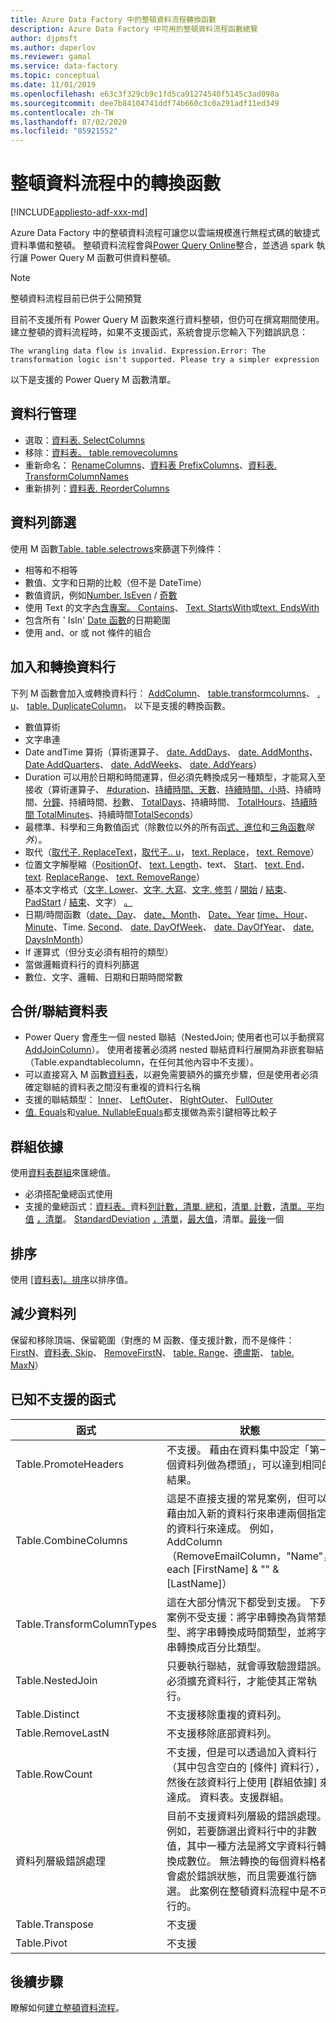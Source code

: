 ```yaml
---
title: Azure Data Factory 中的整頓資料流程轉換函數
description: Azure Data Factory 中可用的整頓資料流程函數總覽
author: djpmsft
ms.author: daperlov
ms.reviewer: gamal
ms.service: data-factory
ms.topic: conceptual
ms.date: 11/01/2019
ms.openlocfilehash: e63c3f329cb9c1fd5ca91274540f5145c3ad098a
ms.sourcegitcommit: dee7b84104741ddf74b660c3c0a291adf11ed349
ms.contentlocale: zh-TW
ms.lasthandoff: 07/02/2020
ms.locfileid: "85921552"
---
```

# <a name="transformation-functions-in-wrangling-data-flow"></a>整頓資料流程中的轉換函數

[!INCLUDE[appliesto-adf-xxx-md](includes/appliesto-adf-xxx-md.md)]

Azure Data Factory 中的整頓資料流程可讓您以雲端規模進行無程式碼的敏捷式資料準備和整頓。 整頓資料流程會與[Power Query Online](https://docs.microsoft.com/powerquery-m/power-query-m-reference)整合，並透過 spark 執行讓 Power Query M 函數可供資料整頓。 

> [!NOTE]
> 整頓資料流程目前已供于公開預覽

目前不支援所有 Power Query M 函數來進行資料整頓，但仍可在撰寫期間使用。 建立整頓的資料流程時，如果不支援函式，系統會提示您輸入下列錯誤訊息：

`The wrangling data flow is invalid. Expression.Error: The transformation logic isn't supported. Please try a simpler expression`

以下是支援的 Power Query M 函數清單。

## <a name="column-management"></a>資料行管理

* 選取：[資料表. SelectColumns](https://docs.microsoft.com/powerquery-m/table-selectcolumns)
* 移除：[資料表。 table.removecolumns](https://docs.microsoft.com/powerquery-m/table-removecolumns)
* 重新命名： [RenameColumns](https://docs.microsoft.com/powerquery-m/table-renamecolumns)、[資料表 PrefixColumns](https://docs.microsoft.com/powerquery-m/table-prefixcolumns)、[資料表. TransformColumnNames](https://docs.microsoft.com/powerquery-m/table-transformcolumnnames)
* 重新排列：[資料表. ReorderColumns](https://docs.microsoft.com/powerquery-m/table-reordercolumns)

## <a name="row-filtering"></a>資料列篩選

使用 M 函數[Table. table.selectrows](https://docs.microsoft.com/powerquery-m/table-selectrows)來篩選下列條件：

* 相等和不相等
* 數值、文字和日期的比較（但不是 DateTime）
* 數值資訊，例如[Number. IsEven](https://docs.microsoft.com/powerquery-m/number-iseven) / [奇數](https://docs.microsoft.com/powerquery-m/number-iseven)
* 使用 Text 的文字[內含專案。 Contains](https://docs.microsoft.com/powerquery-m/text-contains)、 [Text. StartsWith](https://docs.microsoft.com/powerquery-m/text-startswith)或[text. EndsWith](https://docs.microsoft.com/powerquery-m/text-endswith)
* 包含所有 ' IsIn' [Date 函數](https://docs.microsoft.com/powerquery-m/date-functions)的日期範圍 
* 使用 and、or 或 not 條件的組合

## <a name="adding-and-transforming-columns"></a>加入和轉換資料行

下列 M 函數會加入或轉換資料行： [AddColumn](https://docs.microsoft.com/powerquery-m/table-addcolumn)、 [table.transformcolumns](https://docs.microsoft.com/powerquery-m/table-transformcolumns)、 [. u](https://docs.microsoft.com/powerquery-m/table-replacevalue)、 [table. DuplicateColumn](https://docs.microsoft.com/powerquery-m/table-duplicatecolumn)。 以下是支援的轉換函數。

* 數值算術
* 文字串連
* Date andTime 算術（算術運算子、 [date. AddDays](https://docs.microsoft.com/powerquery-m/date-adddays)、 [date. AddMonths](https://docs.microsoft.com/powerquery-m/date-addmonths)、 [Date AddQuarters](https://docs.microsoft.com/powerquery-m/date-addquarters)、 [date. AddWeeks](https://docs.microsoft.com/powerquery-m/date-addweeks)、 [date. AddYears](https://docs.microsoft.com/powerquery-m/date-addyears)）
* Duration 可以用於日期和時間運算，但必須先轉換成另一種類型，才能寫入至接收（算術運算子、 [#duration](https://docs.microsoft.com/powerquery-m/sharpduration)、[持續時間、天數](https://docs.microsoft.com/powerquery-m/duration-days)、[持續時間、小時](https://docs.microsoft.com/powerquery-m/duration-hours)、持續時間、[分鐘](https://docs.microsoft.com/powerquery-m/duration-minutes)、持續時間、[秒](https://docs.microsoft.com/powerquery-m/duration-seconds)數、 [TotalDays](https://docs.microsoft.com/powerquery-m/duration-totaldays)、持續時間、 [TotalHours](https://docs.microsoft.com/powerquery-m/duration-totalhours)、[持續時間 TotalMinutes](https://docs.microsoft.com/powerquery-m/duration-totalminutes)、持續時間[TotalSeconds](https://docs.microsoft.com/powerquery-m/duration-totalseconds)）    
* 最標準、科學和三角數值函式（除數位以外的所有函[式、](https://docs.microsoft.com/powerquery-m/number-functions#operations)[進位](https://docs.microsoft.com/powerquery-m/number-functions#rounding)和[三角函數](https://docs.microsoft.com/powerquery-m/number-functions#trigonometry)*除外*）。
* 取代（[取代子. ReplaceText](https://docs.microsoft.com/powerquery-m/replacer-replacetext)，[取代子.. u](https://docs.microsoft.com/powerquery-m/replacer-replacevalue)， [text. Replace](https://docs.microsoft.com/powerquery-m/text-replace)， [text. Remove](https://docs.microsoft.com/powerquery-m/text-remove)）
* 位置文字解壓縮（[PositionOf](https://docs.microsoft.com/powerquery-m/text-positionof)、 [text. Length](https://docs.microsoft.com/powerquery-m/text-length)、text、 [Start](https://docs.microsoft.com/powerquery-m/text-start)、 [text. End](https://docs.microsoft.com/powerquery-m/text-end)、 [text](https://docs.microsoft.com/powerquery-m/text-middle). [ReplaceRange](https://docs.microsoft.com/powerquery-m/text-replacerange)、 [text. RemoveRange](https://docs.microsoft.com/powerquery-m/text-removerange)）
* 基本文字格式（[文字. Lower](https://docs.microsoft.com/powerquery-m/text-lower)、[文字. 大寫](https://docs.microsoft.com/powerquery-m/text-upper)、[文字. 修剪](https://docs.microsoft.com/powerquery-m/text-trim) / [開始](https://docs.microsoft.com/powerquery-m/text-trimstart) / [結束](https://docs.microsoft.com/powerquery-m/text-trimend)、 [PadStart](https://docs.microsoft.com/powerquery-m/text-padstart) / [結束](https://docs.microsoft.com/powerquery-m/text-padend)、文字） [。](https://docs.microsoft.com/powerquery-m/text-reverse)
* 日期/時間函數（[date、Day](https://docs.microsoft.com/powerquery-m/date-day)、 [date、Month](https://docs.microsoft.com/powerquery-m/date-month)、 [Date、Year](https://docs.microsoft.com/powerquery-m/date-year) [time、Hour](https://docs.microsoft.com/powerquery-m/time-hour)、 [Minute](https://docs.microsoft.com/powerquery-m/time-minute)、Time. [Second](https://docs.microsoft.com/powerquery-m/time-second)、 [date. DayOfWeek](https://docs.microsoft.com/powerquery-m/date-dayofweek)、 [date. DayOfYear](https://docs.microsoft.com/powerquery-m/date-dayofyear)、 [date. DaysInMonth](https://docs.microsoft.com/powerquery-m/date-daysinmonth)）
* If 運算式（但分支必須有相符的類型）
* 當做邏輯資料行的資料列篩選
* 數位、文字、邏輯、日期和日期時間常數

<a name="mergingjoining-tables"></a>合併/聯結資料表
----------------------
* Power Query 會產生一個 nested 聯結（NestedJoin; 使用者也可以手動撰寫[AddJoinColumn](https://docs.microsoft.com/powerquery-m/table-addjoincolumn)）。
    使用者接著必須將 nested 聯結資料行展開為非嵌套聯結（Table.expandtablecolumn，在任何其他內容中不支援）。
* 可以直接寫入 M 函數[資料表](https://docs.microsoft.com/powerquery-m/table-join)，以避免需要額外的擴充步驟，但是使用者必須確定聯結的資料表之間沒有重複的資料行名稱
* 支援的聯結類型： [Inner](https://docs.microsoft.com/powerquery-m/joinkind-inner)、 [LeftOuter](https://docs.microsoft.com/powerquery-m/joinkind-leftouter)、 [RightOuter](https://docs.microsoft.com/powerquery-m/joinkind-rightouter)、 [FullOuter](https://docs.microsoft.com/powerquery-m/joinkind-fullouter)
* [值. Equals](https://docs.microsoft.com/powerquery-m/value-equals)和[value. NullableEquals](https://docs.microsoft.com/powerquery-m/value-nullableequals)都支援做為索引鍵相等比較子

## <a name="group-by"></a>群組依據

使用[資料表群組](https://docs.microsoft.com/powerquery-m/table-group)來匯總值。
* 必須搭配彙總函式使用
* 支援的彙總函式：[資料表。](https://docs.microsoft.com/powerquery-m/table-rowcount)資料[列計數，清單. 總和](https://docs.microsoft.com/powerquery-m/list-sum)，[清單. 計數](https://docs.microsoft.com/powerquery-m/list-count)，[清單。平均值](https://docs.microsoft.com/powerquery-m/list-average) [，清單](https://docs.microsoft.com/powerquery-m/list-min)。 [StandardDeviation](https://docs.microsoft.com/powerquery-m/list-standarddeviation) [，清單](https://docs.microsoft.com/powerquery-m/list-first)，[最大值](https://docs.microsoft.com/powerquery-m/list-max)，清單。[最後](https://docs.microsoft.com/powerquery-m/list-last)一個

## <a name="sorting"></a>排序

使用 [[資料表]。排序](https://docs.microsoft.com/powerquery-m/table-sort)以排序值。

## <a name="reducing-rows"></a>減少資料列

保留和移除頂端、保留範圍（對應的 M 函數、僅支援計數，而不是條件： [FirstN](https://docs.microsoft.com/powerquery-m/table-firstn)、[資料表. Skip](https://docs.microsoft.com/powerquery-m/table-skip)、 [RemoveFirstN](https://docs.microsoft.com/powerquery-m/table-removefirstn)、 [table. Range](https://docs.microsoft.com/powerquery-m/table-range)、[德盧斯](https://docs.microsoft.com/powerquery-m/table-minn)、 [table. MaxN](https://docs.microsoft.com/powerquery-m/table-maxn)）

## <a name="known-unsupported-functions"></a>已知不支援的函式

| 函式 | 狀態 |
| -- | -- |
| Table.PromoteHeaders | 不支援。 藉由在資料集中設定「第一個資料列做為標頭」，可以達到相同的結果。 |
| Table.CombineColumns | 這是不直接支援的常見案例，但可以藉由加入新的資料行來串連兩個指定的資料行來達成。  例如，AddColumn （RemoveEmailColumn，"Name"，each [FirstName] & "" & [LastName]） |
| Table.TransformColumnTypes | 這在大部分情況下都受到支援。 下列案例不受支援：將字串轉換為貨幣類型、將字串轉換成時間類型，並將字串轉換成百分比類型。 |
| Table.NestedJoin | 只要執行聯結，就會導致驗證錯誤。 必須擴充資料行，才能使其正常執行。 |
| Table.Distinct | 不支援移除重複的資料列。 |
| Table.RemoveLastN | 不支援移除底部資料列。 |
| Table.RowCount | 不支援，但是可以透過加入資料行（其中包含空白的 [條件] 資料行），然後在該資料行上使用 [群組依據] 來達成。 資料表。支援群組。 | 
| 資料列層級錯誤處理 | 目前不支援資料列層級的錯誤處理。 例如，若要篩選出資料行中的非數值，其中一種方法是將文字資料行轉換成數位。 無法轉換的每個資料格都會處於錯誤狀態，而且需要進行篩選。 此案例在整頓資料流程中是不可行的。 |
| Table.Transpose | 不支援 |
| Table.Pivot | 不支援 |

## <a name="next-steps"></a>後續步驟

瞭解如何[建立整頓資料流程](wrangling-data-flow-tutorial.md)。